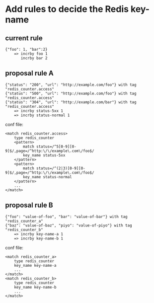 # Add rules to decide the Redis key-name

## current rule

    {"foo": 1, "bar":2}
        => incrby foo 1
           incrby bar 2

## proposal rule A

    {"status": "200", "url": "http://example.com/foo"} with tag "redis_counter.access"
    {"status": "500", "url": "http://example.com/foo"} with tag "redis_counter.access"
    {"status": "304", "url": "http://example.com/bar"} with tag "redis_counter.access"
        => incrby status-5xx 1
        => incrby status-normal 1

conf file:

    <match redis_counter.access>
        type redis_counter
        <pattern>
            match status=/^5[0-9][0-9]$/,page=/^http:\/\/example\.com\/foo$/
            key_name status-5xx
        </pattern>
        <pattern>
            match status=/^(2|3)[0-9][0-9]$/,page=/^http:\/\/example\.com\/foo$/
            key_name status-normal
        </pattern>
        ...
    </match>

## proposal rule B

    {"foo": "value-of-foo", "bar": "value-of-bar"} with tag "redis_counter_a"
    {"baz": "value-of-baz", "piyo": "value-of-piyo"} with tag "redis_counter_b"
        => incrby key-name-a 1
        => incrby key-name-b 1

conf file:

    <match redis_counter_a>
        type redis_counter
        key_name key-name-a
        ...
    </match>
    <match redis_counter_b>
        type redis_counter
        key_name key-name-b
        ...
    </match>
